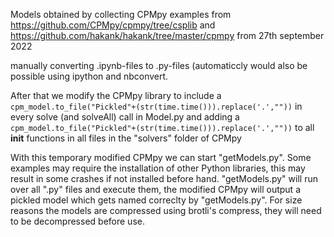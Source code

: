Models obtained by collecting CPMpy examples from 
https://github.com/CPMpy/cpmpy/tree/csplib and 
https://github.com/hakank/hakank/tree/master/cpmpy
from 27th september 2022

manually converting .ipynb-files to .py-files (automaticcly would also be possible using ipython and nbconvert.

After that we modify the CPMpy library to include a ```cpm_model.to_file("Pickled"+(str(time.time())).replace('.',""))``` in every solve (and solveAll) call in Model.py and adding a 
```cpm_model.to_file("Pickled"+(str(time.time())).replace('.',""))``` to all __init__ functions in all files in the "solvers" folder of CPMpy

With this temporary modified CPMpy we can start "getModels.py". Some examples may require the installation of other Python libraries, this may result in some crashes if not installed before hand.
"getModels.py" will run over all ".py" files and execute them, the modified CPMpy will output a pickled model which gets named correclty by "getModels.py".
For size reasons the models are compressed using brotli's compress, they will need to be decompressed before use. 
